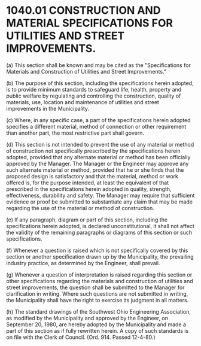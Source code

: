 1040.01 CONSTRUCTION AND MATERIAL SPECIFICATIONS FOR UTILITIES AND STREET IMPROVEMENTS.
=======================================================================================

​(a) This section shall be known and may be cited as the "Specifications
for Materials and Construction of Utilities and Street Improvements."

​(b) The purpose of this section, including the specifications herein
adopted, is to provide minimum standards to safeguard life, health,
property and public welfare by regulating and controlling the
construction, quality of materials, use, location and maintenance of
utilities and street improvements in the Municipality.

​(c) Where, in any specific case, a part of the specifications herein
adopted specifies a different material, method of connection or other
requirement than another part, the most restrictive part shall govern.

​(d) This section is not intended to prevent the use of any material or
method of construction not specifically prescribed by the specifications
herein adopted, provided that any alternate material or method has been
officially approved by the Manager. The Manager or the Engineer may
approve any such alternate material or method, provided that he or she
finds that the proposed design is satisfactory and that the material,
method or work offered is, for the purpose intended, at least the
equivalent of that prescribed in the specifications herein adopted in
quality, strength, effectiveness, durability and safety. The Manager may
require that sufficient evidence or proof be submitted to substantiate
any claim that may be made regarding the use of the material or method
of construction.

​(e) If any paragraph, diagram or part of this section, including the
specifications herein adopted, is declared unconstitutional, it shall
not affect the validity of the remaining paragraphs or diagrams of this
section or such specifications.

​(f) Whenever a question is raised which is not specifically covered by
this section or another specification drawn up by the Municipality, the
prevailing industry practice, as determined by the Engineer, shall
prevail.

​(g) Whenever a question of interpretation is raised regarding this
section or other specifications regarding the materials and construction
of utilities and street improvements, the question shall be submitted to
the Manager for clarification in writing. Where such questions are not
submitted in writing, the Municipality shall have the right to exercise
its judgment in all matters.

​(h) The standard drawings of the Southwest Ohio Engineering
Association, as modified by the Municipality and approved by the
Engineer, on September 20, 1980, are hereby adopted by the Municipality
and made a part of this section as if fully rewritten herein. A copy of
such standards is on file with the Clerk of Council. (Ord. 914. Passed
12-4-80.)
